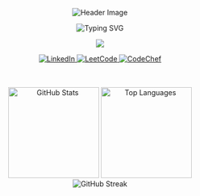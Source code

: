 
<div align="center">
 
  ![Header Image](https://capsule-render.vercel.app/api?type=waving&color=gradient&customColorList=6,11,20&height=200&section=header&text=I'm%20Vedant%20Hande&fontSize=50&fontAlignY=35&animation=fadeIn&desc=Full%20Stack%20Developer&descSize=20&descAlignY=60)

  <img src="https://readme-typing-svg.herokuapp.com?font=Fira+Code&size=24&duration=4000&pause=1000&color=6A5ACD&center=true&vCenter=true&width=435&lines=Full+Stack+Developer;Software+Developer;Problem+Solver" alt="Typing SVG" />
  
  <p>
    <a href="mailto:vedanthande2244@gmail.com">
      <img src="https://img.shields.io/badge/-vedanthande2244@gmail.com-c14438?style=flat-square&logo=Gmail&logoColor=white"/>
    </a>
  </p>

 <p>
    <a href="https://www.linkedin.com/in/vedant-hande-6667/">
      <img src="https://img.shields.io/badge/LinkedIn-0077B5?style=for-the-badge&logo=linkedin&logoColor=white" alt="LinkedIn" />
    </a>
    <a href="https://leetcode.com/u/vedanthande2244/" target="blank">
    <img src="https://img.shields.io/badge/LeetCode-FFA116?style=for-the-badge&logo=leetcode&logoColor=black" alt="LeetCode" />
    </a>
    <a href="https://www.codechef.com/users/vedanthande" target="blank">
      <img src="https://img.shields.io/badge/CodeChef-5B4638?style=for-the-badge&logo=codechef&logoColor=white" alt="CodeChef" />
    </a>
 </p>
 

 
  <br />
  
  <br />
  
  <img height="180em" src="https://github-readme-stats.vercel.app/api?username=Vedant224&show_icons=true&theme=tokyonight&hide_border=true&bg_color=1a1b27&ring_color=ff3068" alt="GitHub Stats" />
  <img height="180em" src="https://github-readme-stats.vercel.app/api/top-langs/?username=Vedant224&layout=compact&theme=tokyonight&hide_border=true&bg_color=1a1b27" alt="Top Languages" />
  
  <br />
  
  <img src="https://github-readme-streak-stats.herokuapp.com/?user=Vedant2244&theme=radical&hide_border=true&background=1a1b27&ring=ff3068&fire=ff3068" alt=" GitHub Streak" />
  
  <br />
  </div>
